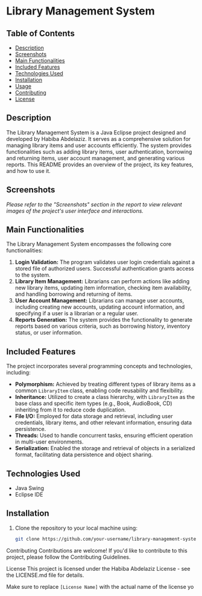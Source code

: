 # Library Management System

## Table of Contents
- [Description](#description)
- [Screenshots](#screenshots)
- [Main Functionalities](#main-functionalities)
- [Included Features](#included-features)
- [Technologies Used](#technologies-used)
- [Installation](#installation)
- [Usage](#usage)
- [Contributing](#contributing)
- [License](#license)

## Description
The Library Management System is a Java Eclipse project designed and developed by Habiba Abdelaziz. It serves as a comprehensive solution for managing library items and user accounts efficiently. The system provides functionalities such as adding library items, user authentication, borrowing and returning items, user account management, and generating various reports. This README provides an overview of the project, its key features, and how to use it.

## Screenshots
*Please refer to the "Screenshots" section in the report to view relevant images of the project's user interface and interactions.*

## Main Functionalities
The Library Management System encompasses the following core functionalities:
1. **Login Validation:** The program validates user login credentials against a stored file of authorized users. Successful authentication grants access to the system.
2. **Library Item Management:** Librarians can perform actions like adding new library items, updating item information, checking item availability, and handling borrowing and returning of items.
3. **User Account Management:** Librarians can manage user accounts, including creating new accounts, updating account information, and specifying if a user is a librarian or a regular user.
4. **Reports Generation:** The system provides the functionality to generate reports based on various criteria, such as borrowing history, inventory status, or user information.

## Included Features
The project incorporates several programming concepts and technologies, including:
- **Polymorphism:** Achieved by treating different types of library items as a common `LibraryItem` class, enabling code reusability and flexibility.
- **Inheritance:** Utilized to create a class hierarchy, with `LibraryItem` as the base class and specific item types (e.g., Book, AudioBook, CD) inheriting from it to reduce code duplication.
- **File I/O:** Employed for data storage and retrieval, including user credentials, library items, and other relevant information, ensuring data persistence.
- **Threads:** Used to handle concurrent tasks, ensuring efficient operation in multi-user environments.
- **Serialization:** Enabled the storage and retrieval of objects in a serialized format, facilitating data persistence and object sharing.

## Technologies Used
- Java Swing
- Eclipse IDE

## Installation
1. Clone the repository to your local machine using:
   ```bash
   git clone https://github.com/your-username/library-management-system.git

Contributing
Contributions are welcome! If you'd like to contribute to this project, please follow the Contributing Guidelines.

License
This project is licensed under the Habiba Abdelaziz License - see the LICENSE.md file for details.


Make sure to replace `[License Name]` with the actual name of the license yo
